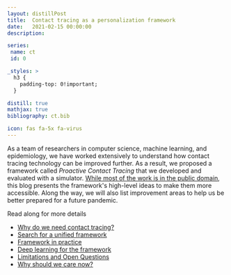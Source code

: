 ```yaml
---
layout: distillPost
title:  Contact tracing as a personalization framework
date:   2021-02-15 00:00:00
description:

series:
 name: ct
 id: 0

_styles: >
  h3 {
    padding-top: 0!important;
  }

distill: true
mathjax: true
bibliography: ct.bib

icon: fas fa-5x fa-virus
---
```




As a team of researchers in computer science, machine learning, and epidemiology, we have worked extensively to understand how contact tracing technology can be improved further.
As a result, we proposed a framework called <em>Proactive Contact Tracing</em> that we developed and evaluated with a simulator.
<a href="https://mila.quebec/en/project/covi/">While most of the work is in the public domain</a>, this blog presents the framework's high-level ideas to make them more accessible.
Along the way, we will also list improvement areas to help us be better prepared for a future pandemic.

Read along for more details

<ul>
  <li><a href="/blog/2021/ct-1/">Why do we need contact tracing?</a></li>
  <li><a href="/blog/2021/ct-2/">Search for a unified framework</a></li>
  <li><a href="/blog/2021/ct-3/">Framework in practice</a></li>
  <li><a href="/blog/2021/ct-4/">Deep learning for the framework</a></li>
  <li><a href="/blog/2021/ct-5/">Limitations and Open Questions</a></li>
  <li><a href="/blog/2021/ct-6/"> Why should we care now?</a></li>
</ul>
